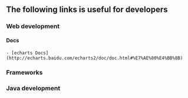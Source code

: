 ## The following links is useful for developers


### Web development

#### Docs
    - [echarts Docs](http://echarts.baidu.com/echarts2/doc/doc.html#%E7%AE%80%E4%BB%8B)


### Frameworks


### Java development